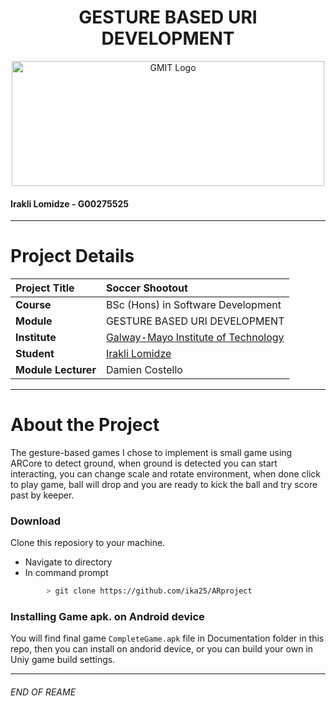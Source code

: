 <h1 align="center">GESTURE BASED URI DEVELOPMENT</h1>
<a href="https://www.gmit.ie/" >
<p align="center"><img src="https://i.ibb.co/f1ZQSkt/logo-gmit.png"
alt="GMIT Logo" width="500" height="200"/>
</p></a>

#### Irakli Lomidze - G00275525

***
# Project Details
| **Project Title** | Soccer Shootout |
| :------------- |:-------------|
| **Course**              | BSc (Hons) in Software Development |
| **Module**              | GESTURE BASED URI DEVELOPMENT |
| **Institute**           | [Galway-Mayo Institute of Technology](https://www.gmit.ie/) |
| **Student**             | [Irakli Lomidze](https://github.com/) |
| **Module Lecturer**     | Damien Costello |

***

# About the Project
The gesture-based games I chose to implement is small game using
ARCore to detect ground, when ground is detected you can start interacting, you
can change scale and rotate environment, when done click to play game, ball
will drop and you are ready to kick the ball and try score past by keeper.

### Download
Clone this reposiory to your machine.
- Navigate to directory
- In command prompt 
```bash
        > git clone https://github.com/ika25/ARproject
```
### Installing Game apk. on Android device
You will find final game ``` CompleteGame.apk ``` file in Documentation folder in this repo, then you can install on andorid device, or you can build your own in Uniy game build settings.
***

###### END OF REAME
